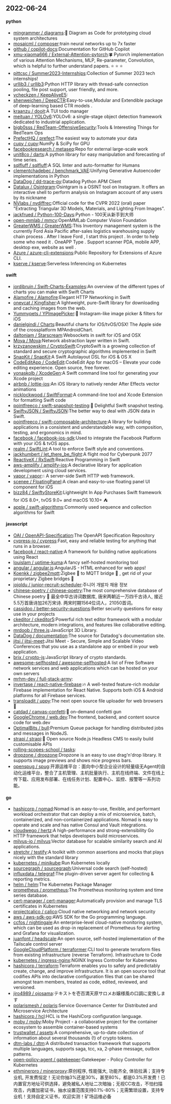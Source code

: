 ## 2022-06-24

#### python
* [mingrammer / diagrams](https://github.com/mingrammer/diagrams):🎨
Diagram as Code for prototyping cloud system architectures
* [mosaicml / composer](https://github.com/mosaicml/composer):train neural networks up to 7x faster
* [github / copilot-docs](https://github.com/github/copilot-docs):Documentation for GitHub Copilot
* [xmu-xiaoma666 / External-Attention-pytorch](https://github.com/xmu-xiaoma666/External-Attention-pytorch):🍀
Pytorch implementation of various Attention Mechanisms, MLP, Re-parameter, Convolution, which is helpful to further understand papers.
⭐
⭐
⭐
* [pittcsc / Summer2023-Internships](https://github.com/pittcsc/Summer2023-Internships):Collection of Summer 2023 tech internships!
* [urllib3 / urllib3](https://github.com/urllib3/urllib3):Python HTTP library with thread-safe connection pooling, file post support, user friendly, and more.
* [vcheckzen / KeepAliveE5](https://github.com/vcheckzen/KeepAliveE5):
* [shenweichen / DeepCTR](https://github.com/shenweichen/DeepCTR):Easy-to-use,Modular and Extendible package of deep-learning based CTR models .
* [kraanzu / dooit](https://github.com/kraanzu/dooit):A TUI todo manager
* [meituan / YOLOv6](https://github.com/meituan/YOLOv6):YOLOv6: a single-stage object detection framework dedicated to industrial application.
* [bigb0sss / RedTeam-OffensiveSecurity](https://github.com/bigb0sss/RedTeam-OffensiveSecurity):Tools & Interesting Things for RedTeam Ops
* [PrefectHQ / prefect](https://github.com/PrefectHQ/prefect):The easiest way to automate your data
* [cupy / cupy](https://github.com/cupy/cupy):NumPy & SciPy for GPU
* [facebookresearch / metaseq](https://github.com/facebookresearch/metaseq):Repo for external large-scale work
* [unit8co / darts](https://github.com/unit8co/darts):A python library for easy manipulation and forecasting of time series.
* [sqlfluff / sqlfluff](https://github.com/sqlfluff/sqlfluff):A SQL linter and auto-formatter for Humans
* [clementchadebec / benchmark_VAE](https://github.com/clementchadebec/benchmark_VAE):Unifying Generative Autoencoder implementations in Python
* [DataDog / dd-trace-py](https://github.com/DataDog/dd-trace-py):Datadog Python APM Client
* [Datalux / Osintgram](https://github.com/Datalux/Osintgram):Osintgram is a OSINT tool on Instagram. It offers an interactive shell to perform analysis on Instagram account of any users by its nickname
* [NVlabs / nvdiffrec](https://github.com/NVlabs/nvdiffrec):Official code for the CVPR 2022 (oral) paper "Extracting Triangular 3D Models, Materials, and Lighting From Images".
* [jackfrued / Python-100-Days](https://github.com/jackfrued/Python-100-Days):Python - 100天从新手到大师
* [open-mmlab / mmcv](https://github.com/open-mmlab/mmcv):OpenMMLab Computer Vision Foundation
* [GreaterWMS / GreaterWMS](https://github.com/GreaterWMS/GreaterWMS):This Inventory management system is the currently Ford Asia Pacific after-sales logistics warehousing supply chain process . After I leave Ford , I start this project . In order to help some who need it . OneAPP Type . Support scanner PDA, mobile APP, desktop exe, website as well .
* [Azure / azure-cli-extensions](https://github.com/Azure/azure-cli-extensions):Public Repository for Extensions of Azure CLI.
* [kserve / kserve](https://github.com/kserve/kserve):Serverless Inferencing on Kubernetes

#### swift
* [jordibruin / Swift-Charts-Examples](https://github.com/jordibruin/Swift-Charts-Examples):An overview of the different types of charts you can make with Swift Charts
* [Alamofire / Alamofire](https://github.com/Alamofire/Alamofire):Elegant HTTP Networking in Swift
* [onevcat / Kingfisher](https://github.com/onevcat/Kingfisher):A lightweight, pure-Swift library for downloading and caching images from the web.
* [Yummypets / YPImagePicker](https://github.com/Yummypets/YPImagePicker):📸
Instagram-like image picker & filters for iOS
* [danielgindi / Charts](https://github.com/danielgindi/Charts):Beautiful charts for iOS/tvOS/OSX! The Apple side of the crossplatform MPAndroidChart.
* [daltoniam / Starscream](https://github.com/daltoniam/Starscream):Websockets in swift for iOS and OSX
* [Moya / Moya](https://github.com/Moya/Moya):Network abstraction layer written in Swift.
* [krzyzanowskim / CryptoSwift](https://github.com/krzyzanowskim/CryptoSwift):CryptoSwift is a growing collection of standard and secure cryptographic algorithms implemented in Swift
* [SnapKit / SnapKit](https://github.com/SnapKit/SnapKit):A Swift Autolayout DSL for iOS & OS X
* [CodeEditApp / CodeEdit](https://github.com/CodeEditApp/CodeEdit):CodeEdit App for macOS – Elevate your code editing experience. Open source, free forever.
* [yonaskolb / XcodeGen](https://github.com/yonaskolb/XcodeGen):A Swift command line tool for generating your Xcode project
* [airbnb / lottie-ios](https://github.com/airbnb/lottie-ios):An iOS library to natively render After Effects vector animations
* [nicklockwood / SwiftFormat](https://github.com/nicklockwood/SwiftFormat):A command-line tool and Xcode Extension for formatting Swift code
* [pointfreeco / swift-snapshot-testing](https://github.com/pointfreeco/swift-snapshot-testing):📸
Delightful Swift snapshot testing.
* [SwiftyJSON / SwiftyJSON](https://github.com/SwiftyJSON/SwiftyJSON):The better way to deal with JSON data in Swift.
* [pointfreeco / swift-composable-architecture](https://github.com/pointfreeco/swift-composable-architecture):A library for building applications in a consistent and understandable way, with composition, testing, and ergonomics in mind.
* [facebook / facebook-ios-sdk](https://github.com/facebook/facebook-ios-sdk):Used to integrate the Facebook Platform with your iOS & tvOS apps.
* [realm / SwiftLint](https://github.com/realm/SwiftLint):A tool to enforce Swift style and conventions.
* [jackhumbert / let_there_be_flight](https://github.com/jackhumbert/let_there_be_flight):A flight mod for Cyberpunk 2077
* [ReactiveX / RxSwift](https://github.com/ReactiveX/RxSwift):Reactive Programming in Swift
* [aws-amplify / amplify-ios](https://github.com/aws-amplify/amplify-ios):A declarative library for application development using cloud services.
* [vapor / vapor](https://github.com/vapor/vapor):💧
A server-side Swift HTTP web framework.
* [scenee / FloatingPanel](https://github.com/scenee/FloatingPanel):A clean and easy-to-use floating panel UI component for iOS
* [bizz84 / SwiftyStoreKit](https://github.com/bizz84/SwiftyStoreKit):Lightweight In App Purchases Swift framework for iOS 8.0+, tvOS 9.0+ and macOS 10.10+
⛺
* [apple / swift-algorithms](https://github.com/apple/swift-algorithms):Commonly used sequence and collection algorithms for Swift

#### javascript
* [OAI / OpenAPI-Specification](https://github.com/OAI/OpenAPI-Specification):The OpenAPI Specification Repository
* [cypress-io / cypress](https://github.com/cypress-io/cypress):Fast, easy and reliable testing for anything that runs in a browser.
* [facebook / react-native](https://github.com/facebook/react-native):A framework for building native applications using React
* [louislam / uptime-kuma](https://github.com/louislam/uptime-kuma):A fancy self-hosted monitoring tool
* [angular / angular.js](https://github.com/angular/angular.js):AngularJS - HTML enhanced for web apps!
* [Koenkk / zigbee2mqtt](https://github.com/Koenkk/zigbee2mqtt):Zigbee
🐝
to MQTT bridge
🌉
, get rid of your proprietary Zigbee bridges
🔨
* [jojoldu / junior-recruit-scheduler](https://github.com/jojoldu/junior-recruit-scheduler):주니어 개발자 채용 정보
* [chinese-poetry / chinese-poetry](https://github.com/chinese-poetry/chinese-poetry):The most comprehensive database of Chinese poetry
🧶
最全中华古诗词数据库, 唐宋两朝近一万四千古诗人, 接近5.5万首唐诗加26万宋诗. 两宋时期1564位词人，21050首词。
* [cassidoo / better-security-questions](https://github.com/cassidoo/better-security-questions):Better security questions for easy use in your projects
* [ckeditor / ckeditor5](https://github.com/ckeditor/ckeditor5):Powerful rich text editor framework with a modular architecture, modern integrations, and features like collaborative editing.
* [mrdoob / three.js](https://github.com/mrdoob/three.js):JavaScript 3D Library.
* [DataDog / documentation](https://github.com/DataDog/documentation):The source for Datadog's documentation site.
* [jitsi / jitsi-meet](https://github.com/jitsi/jitsi-meet):Jitsi Meet - Secure, Simple and Scalable Video Conferences that you use as a standalone app or embed in your web application.
* [brix / crypto-js](https://github.com/brix/crypto-js):JavaScript library of crypto standards.
* [awesome-selfhosted / awesome-selfhosted](https://github.com/awesome-selfhosted/awesome-selfhosted):A list of Free Software network services and web applications which can be hosted on your own servers
* [mrhm-dev / full-stack-army](https://github.com/mrhm-dev/full-stack-army):
* [invertase / react-native-firebase](https://github.com/invertase/react-native-firebase):🔥
A well-tested feature-rich modular Firebase implementation for React Native. Supports both iOS & Android platforms for all Firebase services.
* [transloadit / uppy](https://github.com/transloadit/uppy):The next open source file uploader for web browsers
🐶
* [catdad / canvas-confetti](https://github.com/catdad/canvas-confetti):🎉
on-demand confetti gun
* [GoogleChrome / web.dev](https://github.com/GoogleChrome/web.dev):The frontend, backend, and content source code for web.dev
* [OptimalBits / bull](https://github.com/OptimalBits/bull):Premium Queue package for handling distributed jobs and messages in NodeJS.
* [strapi / strapi](https://github.com/strapi/strapi):🚀
Open source Node.js Headless CMS to easily build customisable APIs
* [rolling-scopes-school / tasks](https://github.com/rolling-scopes-school/tasks):
* [dropzone / dropzone](https://github.com/dropzone/dropzone):Dropzone is an easy to use drag'n'drop library. It supports image previews and shows nice progress bars.
* [openspug / spug](https://github.com/openspug/spug):开源运维平台：面向中小型企业设计的轻量级无Agent的自动化运维平台，整合了主机管理、主机批量执行、主机在线终端、文件在线上传下载、应用发布部署、在线任务计划、配置中心、监控、报警等一系列功能。

#### go
* [hashicorp / nomad](https://github.com/hashicorp/nomad):Nomad is an easy-to-use, flexible, and performant workload orchestrator that can deploy a mix of microservice, batch, containerized, and non-containerized applications. Nomad is easy to operate and scale and has native Consul and Vault integrations.
* [cloudwego / hertz](https://github.com/cloudwego/hertz):A high-performance and strong-extensibility Go HTTP framework that helps developers build microservices.
* [milvus-io / milvus](https://github.com/milvus-io/milvus):Vector database for scalable similarity search and AI applications.
* [stretchr / testify](https://github.com/stretchr/testify):A toolkit with common assertions and mocks that plays nicely with the standard library
* [kubernetes / minikube](https://github.com/kubernetes/minikube):Run Kubernetes locally
* [sourcegraph / sourcegraph](https://github.com/sourcegraph/sourcegraph):Universal code search (self-hosted)
* [influxdata / telegraf](https://github.com/influxdata/telegraf):The plugin-driven server agent for collecting & reporting metrics.
* [helm / helm](https://github.com/helm/helm):The Kubernetes Package Manager
* [prometheus / prometheus](https://github.com/prometheus/prometheus):The Prometheus monitoring system and time series database.
* [cert-manager / cert-manager](https://github.com/cert-manager/cert-manager):Automatically provision and manage TLS certificates in Kubernetes
* [projectcalico / calico](https://github.com/projectcalico/calico):Cloud native networking and network security
* [aws / aws-sdk-go](https://github.com/aws/aws-sdk-go):AWS SDK for the Go programming language.
* [ccfos / nightingale](https://github.com/ccfos/nightingale):An enterprise-level cloud-native monitoring system, which can be used as drop-in replacement of Prometheus for alerting and Grafana for visualization.
* [juanfont / headscale](https://github.com/juanfont/headscale):An open source, self-hosted implementation of the Tailscale control server
* [GoogleCloudPlatform / terraformer](https://github.com/GoogleCloudPlatform/terraformer):CLI tool to generate terraform files from existing infrastructure (reverse Terraform). Infrastructure to Code
* [kubernetes / ingress-nginx](https://github.com/kubernetes/ingress-nginx):NGINX Ingress Controller for Kubernetes
* [hashicorp / terraform](https://github.com/hashicorp/terraform):Terraform enables you to safely and predictably create, change, and improve infrastructure. It is an open source tool that codifies APIs into declarative configuration files that can be shared amongst team members, treated as code, edited, reviewed, and versioned.
* [jiro4989 / ojosama](https://github.com/jiro4989/ojosama):テキストを壱百満天原サロメお嬢様風の口調に変換します
* [polarismesh / polaris](https://github.com/polarismesh/polaris):Service Governance Center for Distributed and Microservice Architecture
* [hashicorp / hcl](https://github.com/hashicorp/hcl):HCL is the HashiCorp configuration language.
* [moby / moby](https://github.com/moby/moby):Moby Project - a collaborative project for the container ecosystem to assemble container-based systems
* [trustwallet / assets](https://github.com/trustwallet/assets):A comprehensive, up-to-date collection of information about several thousands (!) of crypto tokens.
* [dtm-labs / dtm](https://github.com/dtm-labs/dtm):A distributed transaction framework that supports multiple languages, supports saga, tcc, xa, 2-phase message, outbox patterns.
* [open-policy-agent / gatekeeper](https://github.com/open-policy-agent/gatekeeper):Gatekeeper - Policy Controller for Kubernetes
* [ethminerpro / minerproxy](https://github.com/ethminerpro/minerproxy):原创程序, 性能强大, 功能齐全, 体验拉满；支持专业机, 开发费恒定！无论你抽3%还是30%，甚至80%，都是0.3%开发费！已内置官方地址可供选择，避免被私人地址二次暗抽；无视CC攻击，不怕扫描攻击，内置加密证书，抽水设置范围支持0.1%-80%；无需繁琐设置，支持专业机！支持自定义证书，欢迎实测！矿场运维必备
